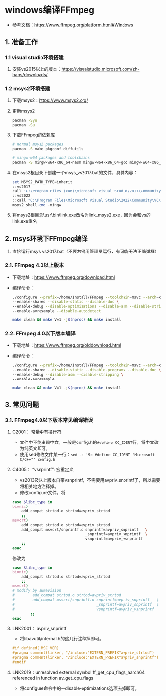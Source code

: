 # windows编译FFmpeg

+ 参考文档：<https://www.ffmpeg.org/platform.html#Windows>

## 1. 准备工作

### 1.1 visual studio环境搭建

1. 安装vs2015以上的版本：<https://visualstudio.microsoft.com/zh-hans/downloads/>

### 1.2 msys2环境搭建

1. 下载msys2：<https://www.msys2.org/>
2. 更新msys2

    ```bash
    pacman -Syu
    pacman -Su
    ```

3. 下载FFmpeg的依赖库

    ```bash
    # normal msys2 packages
    pacman -S make pkgconf diffutils

    # mingw-w64 packages and toolchains
    pacman -S mingw-w64-x86_64-nasm mingw-w64-x86_64-gcc mingw-w64-x86_64-SDL2
    ```

4. 在msys2根目录下创建一个msys_vs2017.bat的文件，具体内容：

    ```powershell
    set MSYS2_PATH_TYPE=inherit
    ::vs2017
    call "C:\Program Files (x86)\Microsoft Visual Studio\2017\Community\VC\Auxiliary\Build\vcvars64.bat"
    ::vs2022
    ::call "C:\Program Files\Microsoft Visual Studio\2022\Community\VC\Auxiliary\Build\vcvars64.bat"
    msys2_shell.cmd -mingw
    ```

5. 将msys2根目录\usr\bin\link.exe改名为link_msys2.exe，因为会和vs的link.exe重名

## 2. msys环境下FFmpeg编译

1. 直接运行msys_vs2017.bat（不要右键用管理员运行，有可能无法正确弹框）

### 2.1. FFmpeg 4.0以上版本

+ 下载地址：<https://www.ffmpeg.org/download.html>
+ 编译命令：

    ```bash
    ./configure --prefix=/home/Install/FFmpeg --toolchain=msvc --arch=x86_64 \
    --enable-shared --disable-static --disable-doc \
    --enable-debug --disable-optimizations --disable-asm --disable-stripping \
    --enable-avresample --disable-autodetect

    make clean && make V=1 -j$(nproc) && make install
    ```

### 2.2. FFmpeg 4.0以下版本编译

+ 下载地址：<https://www.ffmpeg.org/olddownload.html>

+ 编译命令：

    ```bash
    ./configure --prefix=/home/Install/FFmpeg --toolchain=msvc --arch=x86_64 \
    --enable-shared --disable-static --disable-programs --disable-doc \
    --enable-debug --disable-asm --disable-stripping \
    --enable-avresample

    make clean && make V=1 -j$(nproc) && make install
    ```

## 3. 常见问题

### 3.1. FFmpeg4.0以下版本常见编译错误

1. C2001： 常量中有换行符
    + 文件中不能出现中文，一般是config.h的```#define CC_IDENT```行，将中文改为纯英文即可。
    + 使用sed修改文件某一行：```sed -i '9c #define CC_IDENT "Microsoft C/C++"' config.h```

2. C4005： “vsnprintf”: 宏重定义
    + vs2013及以上版本自带vsnprintf，不需要用avpriv_snprintf了，所以需要将相关地方注释掉。
    + 修改configure文件，将

    ```bash
    case $libc_type in
    bionic)
        add_compat strtod.o strtod=avpriv_strtod
        ;;
    msvcrt)
        add_compat strtod.o strtod=avpriv_strtod
        add_compat msvcrt/snprintf.o snprintf=avpriv_snprintf   \
                                     _snprintf=avpriv_snprintf  \
                                     vsnprintf=avpriv_vsnprintf
        ;;
    esac
    ```

    修改为

    ```bash
    case $libc_type in
    bionic)
        add_compat strtod.o strtod=avpriv_strtod
        ;;
    msvcrt)
    # modify by sumavision
    #        add_compat strtod.o strtod=avpriv_strtod
    #        add_compat msvcrt/snprintf.o snprintf=avpriv_snprintf   \
    #                                     _snprintf=avpriv_snprintf  \
    #                                     vsnprintf=avpriv_vsnprintf
            ;;
    esac
    ```

3. LNK2001： avpriv_snprintf
    + 将libavutil/internal.h的这几行注释掉即可。

    ```c
    #if defined(_MSC_VER)
    #pragma comment(linker, "/include:"EXTERN_PREFIX"avpriv_strtod")
    #pragma comment(linker, "/include:"EXTERN_PREFIX"avpriv_snprintf")
    #endif
    ```

4. LNK2019：unresolved external symbol ff_get_cpu_flags_aarch64 referenced in function av_get_cpu_flags
    + 将configure命令中的--disable-optimizations选项去掉即可。
